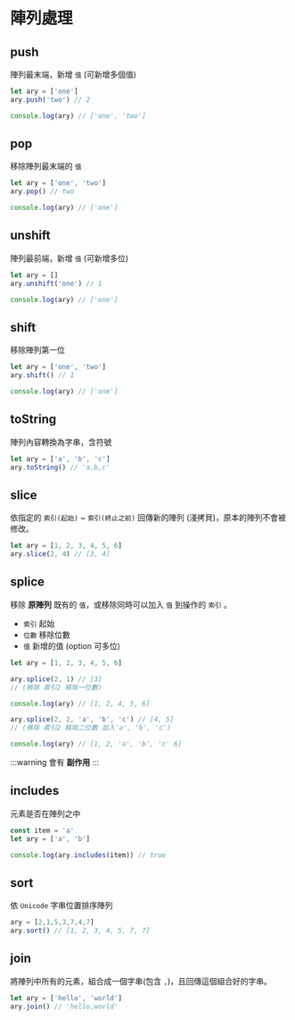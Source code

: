 # 陣列處理

## push
陣列最末端，新增 `值` (可新增多個值)

```javascript
let ary = ['one']
ary.push('two') // 2

console.log(ary) // ['one', 'two']
```

## pop

移除陣列最末端的 `值`

```javascript
let ary = ['one', 'two']
ary.pop() // two

console.log(ary) // ['one']
```

## unshift

陣列最前端，新增 `值` (可新增多位)

```javascript
let ary = []
ary.unshift('one') // 1

console.log(ary) // ['one']
```

## shift

移除陣列第一位

```javascript
let ary = ['one', 'two']
ary.shift() // 1

console.log(ary) // ['one']
```

## toString

陣列內容轉換為字串，含符號

```javascript
let ary = ['a', 'b', 'c']
ary.toString() // 'a,b,c'
```

## slice

依指定的 `索引(起始)`  ~ `索引(終止之前)` 回傳新的陣列 (淺拷貝)，原本的陣列不會被修改。

```javascript
let ary = [1, 2, 3, 4, 5, 6]
ary.slice(2, 4) // [3, 4]
```

## splice

移除 **原陣列** 既有的 `值`，或移除同時可以加入 `值` 到操作的 `索引` 。

- `索引` 起始
- `位數` 移除位數
- `值` 新增的值 (option 可多位)

```javascript
let ary = [1, 2, 3, 4, 5, 6]

ary.splice(2, 1) // [3] 
// (移除 索引2 移除一位數)

console.log(ary) // [1, 2, 4, 5, 6]

ary.splice(2, 2, 'a', 'b', 'c') // [4, 5]
// (移除 索引2 移除二位數 加入'a', 'b', 'c')

console.log(ary) // [1, 2, 'a', 'b', 'c' 6]
```
:::warning
會有 **副作用**
:::


## includes

元素是否在陣列之中

```javascript
const item = 'a'
let ary = ['a', 'b']

console.log(ary.includes(item)) // true
```

## sort

依 `Unicode` 字串位置排序陣列

```javascript
ary = [2,1,5,3,7,4,7]
ary.sort() // [1, 2, 3, 4, 5, 7, 7]
```

## join

將陣列中所有的元素，組合成一個字串(包含 `,`)，且回傳這個組合好的字串。

```javascript
let ary = ['hello', 'world']
ary.join() // 'hello,world'
```